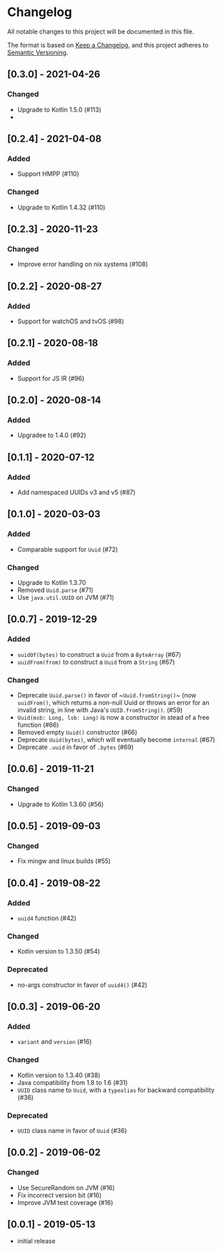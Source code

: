 # Changelog

All notable changes to this project will be documented in this file.

The format is based on [Keep a Changelog](https://keepachangelog.com/), and this
project adheres to [Semantic Versioning](https://semver.org/).

## [0.3.0] - 2021-04-26
### Changed
- Upgrade to Kotlin 1.5.0 (#113)
- 
## [0.2.4] - 2021-04-08
### Added
- Support HMPP (#110)
### Changed
- Upgrade to Kotlin 1.4.32 (#110)

## [0.2.3] - 2020-11-23
### Changed
- Improve error handling on nix systems (#108)

## [0.2.2] - 2020-08-27
### Added
- Support for watchOS and tvOS (#98)

## [0.2.1] - 2020-08-18
### Added
- Support for JS IR (#96)

## [0.2.0] - 2020-08-14
### Added
- Upgradee to 1.4.0 (#92)

## [0.1.1] - 2020-07-12
### Added
- Add namespaced UUIDs v3 and v5 (#87)

## [0.1.0] - 2020-03-03
### Added
- Comparable support for `Uuid` (#72)
### Changed
- Upgrade to Kotlin 1.3.70
- Removed `Uuid.parse` (#71)
- Use `java.util.UUID` on JVM (#71)

## [0.0.7] - 2019-12-29
### Added
- `uuidOf(bytes)` to construct a `Uuid` from a `ByteArray` (#67)
- `uuidFrom(from)` to construct a `Uuid` from a `String` (#67)
### Changed
- Deprecate `Uuid.parse()` in favor of ~`Uuid.fromString()`~ (now `uuidFrom()`, which returns a non-null Uuid or throws an error for an invalid string, in line with Java's `UUID.fromString()`. (#59)
- `Uuid(msb: Long, lsb: Long)` is now a constructor in stead of a free function (#66)
- Removed empty `Uuid()` constructor (#66)
- Deprecate `Uuid(bytes)`, which will eventually become `internal` (#67)
- Deprecate `.uuid` in favor of `.bytes` (#69)

## [0.0.6] - 2019-11-21
### Changed
- Upgrade to Kotlin 1.3.60 (#56)

## [0.0.5] - 2019-09-03
### Changed
- Fix mingw and linux builds (#55)

## [0.0.4] - 2019-08-22
### Added
- `uuid4` function (#42)
### Changed
- Kotlin version to 1.3.50 (#54)
### Deprecated
- no-args constructor in favor of `uuid4()` (#42)

## [0.0.3] - 2019-06-20
### Added
- `variant` and `version` (#16)
### Changed
- Kotlin version to 1.3.40 (#38)
- Java compatibility from 1.8 to 1.6 (#31)
- `UUID` class name to `Uuid`, with a `typealias` for backward compatibility (#36)
### Deprecated
- `UUID` class name in favor of `Uuid` (#36)

## [0.0.2] - 2019-06-02
### Changed
- Use SecureRandom on JVM (#16)
- Fix incorrect version bit (#16)
- Improve JVM test coverage (#16)

## [0.0.1] - 2019-05-13
- initial release
